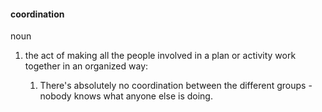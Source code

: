 #### coordination
noun

1. the act of making all the people involved in a plan or activity work together in an organized way:
   
   1. There's absolutely no coordination between the different groups - nobody knows what anyone else is doing.






